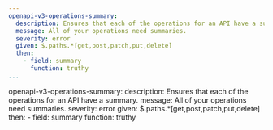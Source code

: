 ```yaml
---
openapi-v3-operations-summary:
  description: Ensures that each of the operations for an API have a summary.
  message: All of your operations need summaries.
  severity: error
  given: $.paths.*[get,post,patch,put,delete]
  then:
    - field: summary
      function: truthy
...
```

openapi-v3-operations-summary:
  description: Ensures that each of the operations for an API have a summary.
  message: All of your operations need summaries.
  severity: error
  given: $.paths.*[get,post,patch,put,delete]
  then:
    - field: summary
      function: truthy
